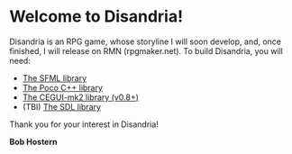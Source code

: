 # Welcome to Disandria!

Disandria is an RPG game, whose storyline I will soon develop, and, once finished, I will release on RMN (rpgmaker.net).
To build Disandria, you will need:

*  [The SFML library](www.sfml-dev.org)
*  [The Poco C++ library](www.pocoproject.org)
*  [The CEGUI-mk2 library (v0.8+)](www.cegui.org.uk)
*  (TBI) [The SDL library](www.libsdl.org)

Thank you for your interest in Disandria!

**Bob Hostern**
